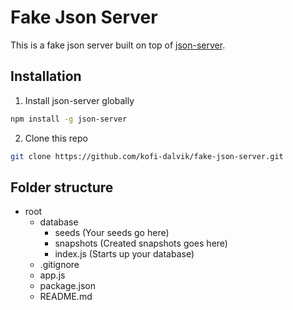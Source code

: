 # Fake Json Server

This is a fake json server built on top of [json-server](https://github.com/typicode/json-server).

## Installation
1. Install json-server globally

```bash
npm install -g json-server
```
2. Clone this repo
```bash
git clone https://github.com/kofi-dalvik/fake-json-server.git
```

## Folder structure
- root
    - database
        - seeds (Your seeds go here)
        - snapshots (Created snapshots goes here)
        - index.js (Starts up your database)
    - .gitignore
    - app.js
    - package.json
    - README.md